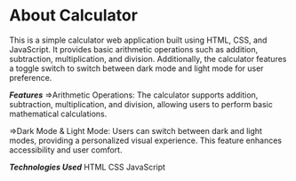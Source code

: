 # About Calculator
This is a simple calculator web application built using HTML, CSS, and JavaScript. It provides basic arithmetic operations such as addition, subtraction, multiplication, and division. Additionally, the calculator features a toggle switch to switch between dark mode and light mode for user preference.

***Features***
=>Arithmetic Operations: The calculator supports addition, subtraction, multiplication, and division, allowing users to perform basic mathematical calculations.

=>Dark Mode & Light Mode: Users can switch between dark and light modes, providing a personalized visual experience. This feature enhances accessibility and user comfort.

***Technologies Used***
HTML
CSS
JavaScript
